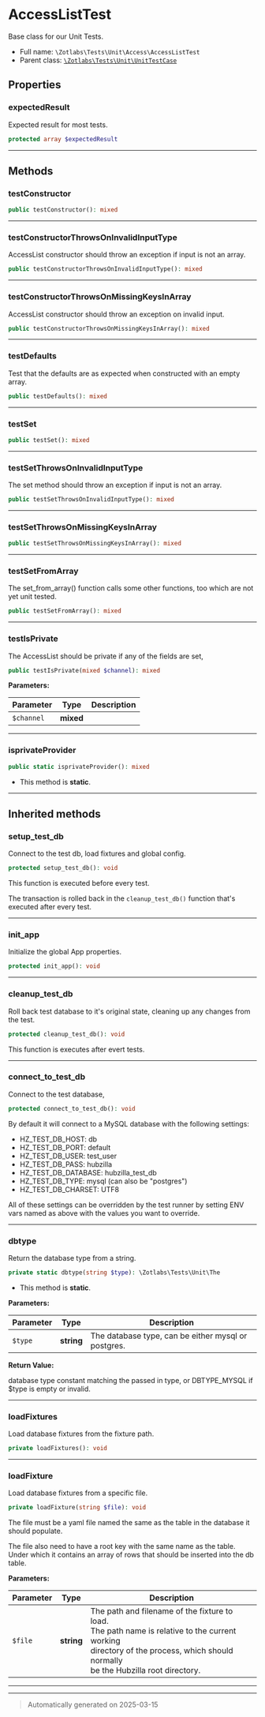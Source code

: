 
# AccessListTest

Base class for our Unit Tests.



* Full name: `\Zotlabs\Tests\Unit\Access\AccessListTest`
* Parent class: [`\Zotlabs\Tests\Unit\UnitTestCase`](../UnitTestCase.md)



## Properties


### expectedResult

Expected result for most tests.

```php
protected array $expectedResult
```






***

## Methods


### testConstructor



```php
public testConstructor(): mixed
```












***

### testConstructorThrowsOnInvalidInputType

AccessList constructor should throw an exception if input is not
an array.

```php
public testConstructorThrowsOnInvalidInputType(): mixed
```












***

### testConstructorThrowsOnMissingKeysInArray

AccessList constructor should throw an exception on
invalid input.

```php
public testConstructorThrowsOnMissingKeysInArray(): mixed
```












***

### testDefaults

Test that the defaults are as expected when constructed with
an empty array.

```php
public testDefaults(): mixed
```












***

### testSet



```php
public testSet(): mixed
```












***

### testSetThrowsOnInvalidInputType

The set method should throw an exception if input is not an array.

```php
public testSetThrowsOnInvalidInputType(): mixed
```












***

### testSetThrowsOnMissingKeysInArray



```php
public testSetThrowsOnMissingKeysInArray(): mixed
```












***

### testSetFromArray

The set_from_array() function calls some other functions, too which are
not yet unit tested.

```php
public testSetFromArray(): mixed
```












***

### testIsPrivate

The AccessList should be private if any of the fields are set,

```php
public testIsPrivate(mixed $channel): mixed
```








**Parameters:**

| Parameter | Type | Description |
|-----------|------|-------------|
| `$channel` | **mixed** |  |





***

### isprivateProvider



```php
public static isprivateProvider(): mixed
```



* This method is **static**.








***


## Inherited methods


### setup_test_db

Connect to the test db, load fixtures and global config.

```php
protected setup_test_db(): void
```

This function is executed before every test.

The transaction is rolled back in the `cleanup_test_db()` function
that's executed after every test.










***

### init_app

Initialize the global App properties.

```php
protected init_app(): void
```












***

### cleanup_test_db

Roll back test database to it's original state, cleaning up
any changes from the test.

```php
protected cleanup_test_db(): void
```

This function is executes after evert tests.










***

### connect_to_test_db

Connect to the test database,

```php
protected connect_to_test_db(): void
```

By default it will connect to a MySQL database with the following settings:

  - HZ_TEST_DB_HOST: db
  - HZ_TEST_DB_PORT: default
  - HZ_TEST_DB_USER: test_user
  - HZ_TEST_DB_PASS: hubzilla
  - HZ_TEST_DB_DATABASE: hubzilla_test_db
  - HZ_TEST_DB_TYPE: mysql (can also be "postgres")
  - HZ_TEST_DB_CHARSET: UTF8

All of these settings can be overridden by the test runner by setting ENV vars
named as above with the values you want to override.










***

### dbtype

Return the database type from a string.

```php
private static dbtype(string $type): \Zotlabs\Tests\Unit\The
```



* This method is **static**.




**Parameters:**

| Parameter | Type | Description |
|-----------|------|-------------|
| `$type` | **string** | The database type, can be either mysql or postgres. |


**Return Value:**

database type constant matching the passed in type, or DBTYPE_MYSQL
if $type is empty or invalid.




***

### loadFixtures

Load database fixtures from the fixture path.

```php
private loadFixtures(): void
```












***

### loadFixture

Load database fixtures from a specific file.

```php
private loadFixture(string $file): void
```

The file must be a yaml file named the same as the table in the database
it should populate.

The file also need to have a root key with the same name as the table.
Under which it contains an array of rows that should be inserted into
the db table.






**Parameters:**

| Parameter | Type | Description |
|-----------|------|-------------|
| `$file` | **string** | The path and filename of the fixture to load.<br />The path name is relative to the current working<br />directory of the process, which should normally<br />be the Hubzilla root directory. |





***


***
> Automatically generated on 2025-03-15
